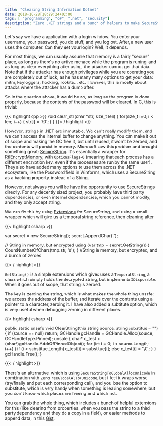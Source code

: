 ```yaml
---
title: "Clearing String Information Dotnet"
date: 2018-10-28T18:29:24+02:00
tags: [ "programming", "c#", ".net", "security"]
description: "Zero .NET strings and a bunch of helpers to make SecureStrings more usable with third parties."
---
```


Let's say we have a application with a login window. You enter your username, your password, you do stuff, and you log out. After, a new user uses the computer. Can they get your login? Well, it depends.

For most things, we can usually assume that memory is a fairly "secure" place, as long as there's no active menace while the program is runing, and as long as clear everything after using, the attacker cannot get that data. Note that if the attacker has enough privileges while you are operating you are completely out of luck, as he has many many options to get your data: mitm, keyloggers, hooking, rookits... etc. However, this is mostly about attacks where the attacker has a dump after.

So in the question above, it would be no, as long as the program is done properly, because the contents of the password will be cleared. In C, this is trivial:

{{< highlight cpp >}}
void clear_str(char *str, size_t len)
{
    for(size_t i=0; i < len; i++)
    {
        str[i] = '\0';
    }
}
{{< / highlight >}}

However, strings in .NET are immutable. We can't really modify them, and we can't access the internal buffer to change anything. You can make it out of scope and making the GC free it, but until reused, it won't be zeroed, and the contents will persist in memory. Microsoft saw this problem and brought something great: [SecureString](https://docs.microsoft.com/en-us/dotnet/api/system.security.securestring?view=netframework-4.7.2). It's essentially a wrapper for [RtlEncryptMemory](https://docs.microsoft.com/en-us/windows/desktop/api/ntsecapi/nf-ntsecapi-rtlencryptmemory), with `OptionsFlags=0` (meaning that each process has a different encryption key, even if the processes are run by the same user). They also have added many options to use them across the .NET ecosystem, like the Password field in Winforms, which uses a SecureString as a backing property, instead of a String.

However, not always you will be have the opportunity to use SecureStrings directly. For any decently sized project, you probably have third party dependencies, or even internal dependencies, which you cannot modify, and they only accept string.

We can fix this by using [Extensions](https://docs.microsoft.com/en-us/dotnet/csharp/programming-guide/classes-and-structs/extension-methods) for SecureString, and using a small wrapper which will give us a temporal string reference, then cleaning after


{{< highlight csharp >}}

var secret = new SecureString();
secret.AppendChar('.');

// String in memory, but encrypted
using (var tmp = secret.GetString())
{
    CountNumberOfChars(tmp.str, 's');
}
//String in memory, but encrypted, and a bunch of zeroes

{{< / highlight >}}

`GetString()` is a simple extensions which gives uses a `TemporalString`, a class which simply holds the decrypted string, but implements `IDisposable`. When it goes out of scope, that string is zeroed.

The key is zeroing the string, which is what makes the whole thing unsafe: we access the address of the buffer, and iterate over the contents using a pointer to a character, zeroing it. I have also added a subtitute option, which is very useful when debugging zeroing in different places.

{{< highlight csharp >}}

public static unsafe void ClearString(this string source, string substitue = "")
{
    if (source == null) return;
    GCHandle gcHandle = GCHandle.Alloc(source, GCHandleType.Pinned);
    unsafe
    {
        char* c_test = (char*)gcHandle.AddrOfPinnedObject();
        for (int i = 0; i < source.Length; i++)
        {
            if (i < substitue.Length)
                c_test[i] = substitue[i];
            else
                c_test[i] = '\0';
        }
    }
    gcHandle.Free();
}

{{< / highlight >}}

There's an alternative, which is using `SecureStringToGlobalAllocUnicode` in combination with `ZeroFreeGlobalAllocUnicode`, but I feel it wraps worse (try/finally and put each corresponding call), and you lose the option to substitute, which is very handy when something is leaking somewhere, but you don't know which places are freeing and which not.

You can grab the whole thing, which includes a bunch of helpful extensions for this (like clearing from properties, when you pass the string to a third party dependency and they do a copy in a field), or easier methods to append data, in this [Gist](https://gist.github.com/leberechtreinhold/a77aa3e7f516a17521edd05c6c4bc5e4).
